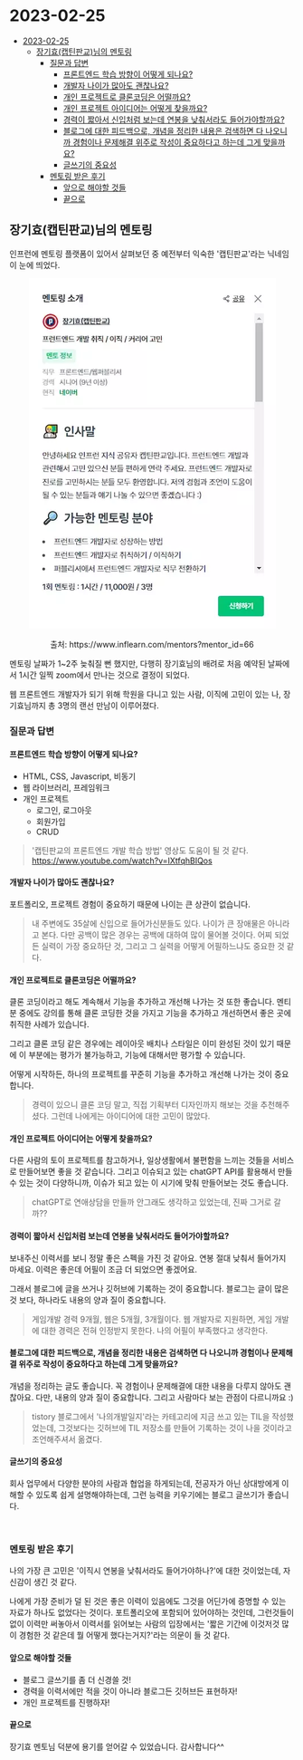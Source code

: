 # 2023-02-25

- [2023-02-25](#2023-02-25)
  - [장기효(캡틴판교)님의 멘토링](#장기효캡틴판교님의-멘토링)
    - [질문과 답변](#질문과-답변)
      - [프론트엔드 학습 방향이 어떻게 되나요?](#프론트엔드-학습-방향이-어떻게-되나요)
      - [개발자 나이가 많아도 괜찮나요?](#개발자-나이가-많아도-괜찮나요)
      - [개인 프로젝트로 클론코딩은 어떨까요?](#개인-프로젝트로-클론코딩은-어떨까요)
      - [개인 프로젝트 아이디어는 어떻게 찾을까요?](#개인-프로젝트-아이디어는-어떻게-찾을까요)
      - [경력이 짧아서 신입처럼 보는데 연봉을 낮춰서라도 들어가야할까요?](#경력이-짧아서-신입처럼-보는데-연봉을-낮춰서라도-들어가야할까요)
      - [블로그에 대한 피드백으로, 개념을 정리한 내용은 검색하면 다 나오니까 경험이나 문제해결 위주로 작성이 중요하다고 하는데 그게 맞을까요?](#블로그에-대한-피드백으로-개념을-정리한-내용은-검색하면-다-나오니까-경험이나-문제해결-위주로-작성이-중요하다고-하는데-그게-맞을까요)
      - [글쓰기의 중요성](#글쓰기의-중요성)
    - [멘토링 받은 후기](#멘토링-받은-후기)
      - [앞으로 해야할 것들](#앞으로-해야할-것들)
      - [끝으로](#끝으로)

## 장기효(캡틴판교)님의 멘토링

인프런에 멘토링 플랫폼이 있어서 살펴보던 중 예전부터 익숙한 '캡틴판교'라는 닉네임이 눈에 띄었다.

<div align='center'>
   <img src='images/2023-02-25-001.webp' alt='인프런 캡틴판교님의 멘토링 안내문' />
   <p>출처: <a>https://www.inflearn.com/mentors?mentor_id=66</a></p>
</div>

멘토링 날짜가 1~2주 늦춰질 뻔 했지만, 다행히 장기효님의 배려로 처음 예약된 날짜에서 1시간 일찍 zoom에서 만나는 것으로 결정이 되었다.

웹 프론트엔드 개발자가 되기 위해 학원을 다니고 있는 사람, 이직에 고민이 있는 나, 장기효님까지 총 3명의 랜선 만남이 이루어졌다.

### 질문과 답변

#### 프론트엔드 학습 방향이 어떻게 되나요?

- HTML, CSS, Javascript, 비동기
- 웹 라이브러리, 프레임워크
- 개인 프로젝트
  - 로그인, 로그아웃
  - 회원가입
  - CRUD

> '캡틴판교의 프론트엔드 개발 학습 방법' 영상도 도움이 될 것 같다.
> <https://www.youtube.com/watch?v=IXtfqhBIQos>

#### 개발자 나이가 많아도 괜찮나요?

포트폴리오, 프로젝트 경험이 중요하기 때문에 나이는 큰 상관이 없습니다.

> 내 주변에도 35살에 신입으로 들어가신분들도 있다. 나이가 큰 장애물은 아니라고 본다. 다만 공백이 많은 경우는 공백에 대하여 많이 물어볼 것이다. 어찌 되었든 실력이 가장 중요하단 것, 그리고 그 실력을 어떻게 어필하느냐도 중요한 것 같다.

#### 개인 프로젝트로 클론코딩은 어떨까요?

클론 코딩이라고 해도 계속해서 기능을 추가하고 개선해 나가는 것 또한 좋습니다. 멘티분 중에도 강의를 통해 클론 코딩한 것을 가지고 기능을 추가하고 개선하면서 좋은 곳에 취직한 사례가 있습니다.

그리고 클론 코딩 같은 경우에는 레이아웃 배치나 스타일은 이미 완성된 것이 있기 때문에 이 부분에는 평가가 불가능하고, 기능에 대해서만 평가할 수 있습니다.

어떻게 시작하든, 하나의 프로젝트를 꾸준히 기능을 추가하고 개선해 나가는 것이 중요합니다.

> 경력이 있으니 클론 코딩 말고, 직접 기획부터 디자인까지 해보는 것을 추천해주셨다. 그런데 나에게는 아이디어에 대한 고민이 많았다.

#### 개인 프로젝트 아이디어는 어떻게 찾을까요?

다른 사람의 토이 프로젝트를 참고하거나, 일상생활에서 불편함을 느끼는 것들을 서비스로 만들어보면 좋을 것 같습니다. 그리고 이슈되고 있는 chatGPT API를 활용해서 만들 수 있는 것이 다양하니까, 이슈가 되고 있는 이 시기에 맞춰 만들어보는 것도 좋습니다.

> chatGPT로 연애상담을 만들까 안그래도 생각하고 있었는데, 진짜 그거로 갈까??

#### 경력이 짧아서 신입처럼 보는데 연봉을 낮춰서라도 들어가야할까요?

보내주신 이력서를 보니 정말 좋은 스펙을 가진 것 같아요. 연봉 절대 낮춰서 들어가지 마세요. 이력은 좋은데 어필이 조금 더 되었으면 좋겠어요.

그래서 블로그에 글을 쓰거나 깃허브에 기록하는 것이 중요합니다.
블로그는 글이 많은 것 보다, 하나라도 내용의 양과 질이 중요합니다.

> 게임개발 경력 9개월, 웹은 5개월, 3개월이다. 웹 개발자로 지원하면, 게임 개발에 대한 경력은 전혀 인정받지 못한다. 나의 어필이 부족했다고 생각한다.

#### 블로그에 대한 피드백으로, 개념을 정리한 내용은 검색하면 다 나오니까 경험이나 문제해결 위주로 작성이 중요하다고 하는데 그게 맞을까요?

개념을 정리하는 글도 좋습니다. 꼭 경험이나 문제해결에 대한 내용을 다루지 않아도 괜찮아요. 다만, 내용의 양과 질이 중요합니다. 그리고 사람마다 보는 관점이 다르니까요 :)

> tistory 블로그에서 '나의개발일지'라는 카테고리에 지금 쓰고 있는 TIL을 작성했었는데, 그것보다는 깃허브에 TIL 저장소를 만들어 기록하는 것이 나을 것이라고 조언해주셔서 옮겼다.

#### 글쓰기의 중요성

회사 업무에서 다양한 분야의 사람과 협업을 하게되는데, 전공자가 아닌 상대방에게 이해할 수 있도록 쉽게 설명해야하는데, 그런 능력을 키우기에는 블로그 글쓰기가 좋습니다.

</br>

### 멘토링 받은 후기

나의 가장 큰 고민은 '이직시 연봉을 낮춰서라도 들어가야하나?'에 대한 것이었는데, 자신감이 생긴 것 같다.

나에게 가장 준비가 덜 된 것은 좋은 이력이 있음에도 그것을 어딘가에 증명할 수 있는 자료가 하나도 없었다는 것이다. 포트폴리오에 포함되어 있어야하는 것인데, 그런것들이 없이 이력만 써놓아서 이력서를 읽어보는 사람의 입장에서는 '짧은 기간에 이것저것 많이 경험한 것 같은데 뭘 어떻게 했다는거지?'라는 의문이 들 것 같다.

#### 앞으로 해야할 것들

- 블로그 글쓰기를 좀 더 신경쓸 것!
- 경력을 이력서에만 적을 것이 아니라 블로그든 깃허브든 표현하자!
- 개인 프로젝트를 진행하자!

#### 끝으로

장기효 멘토님 덕분에 용기를 얻어갈 수 있었습니다. 감사합니다^^
